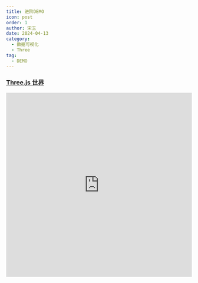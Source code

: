 ```yaml
---
title: 进阶DEMO
icon: post
order: 1
author: 宋玉
date: 2024-04-13
category:
  - 数据可视化
  - Three
tag:
  - DEMO
---
```


### [Three.js 世界](https://brain.songxingguo.com/demo/Three/World/index.html)

<iframe src="https://brain.songxingguo.com/demo/Three/World/index.html"
        width="100%" height="500" frameborder="0"
        allowfullscreen sandbox>
  <p><a href="https://brain.songxingguo.com/demo/Three/World/index.html">点击打开嵌入页面</a></p>
</iframe>
